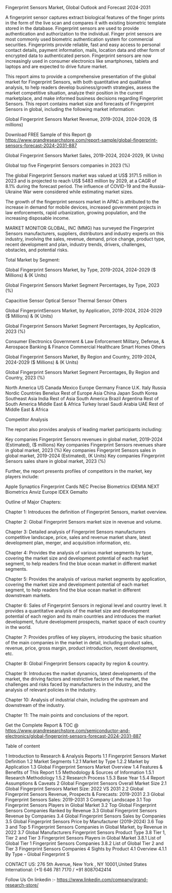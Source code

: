 Fingerprint Sensors Market, Global Outlook and Forecast 2024-2031

A fingerprint sensor captures extract biological features of the finger prints in the form of the live scan and compares it with existing biometric template stored in the database. Fingerprint sensors are used to provide authentication and authorization to the individual. Finger print sensors are most commonly used biometric authentication system for commercial securities. Fingerprints provide reliable, fast and easy access to personal contact details, payment information, mails, location data and other form of encrypted data to authenticated person. Fingerprint sensors are now increasingly used in consumer electronics like smartphones, tablets and laptops and are expected to drive future market.

This report aims to provide a comprehensive presentation of the global market for Fingerprint Sensors, with both quantitative and qualitative analysis, to help readers develop business/growth strategies, assess the market competitive situation, analyze their position in the current marketplace, and make informed business decisions regarding Fingerprint Sensors. This report contains market size and forecasts of Fingerprint Sensors in global, including the following market information:

Global Fingerprint Sensors Market Revenue, 2019-2024, 2024-2029, ($ millions)

Download FREE Sample of this Report @ https://www.grandresearchstore.com/report-sample/global-fingerprint-sensors-forecast-2024-2031-887


Global Fingerprint Sensors Market Sales, 2019-2024, 2024-2029, (K Units)

Global top five Fingerprint Sensors companies in 2023 (%)

The global Fingerprint Sensors market was valued at US$ 3171.5 million in 2023 and is projected to reach US$ 5483 million by 2029, at a CAGR of 8.1% during the forecast period. The influence of COVID-19 and the Russia-Ukraine War were considered while estimating market sizes.

The growth of the fingerprint sensors market in APAC is attributed to the increase in demand for mobile devices, increased government projects in law enforcements, rapid urbanization, growing population, and the increasing disposable income.

MARKET MONITOR GLOBAL, INC (MMG) has surveyed the Fingerprint Sensors manufacturers, suppliers, distributors and industry experts on this industry, involving the sales, revenue, demand, price change, product type, recent development and plan, industry trends, drivers, challenges, obstacles, and potential risks.

Total Market by Segment:

Global Fingerprint Sensors Market, by Type, 2019-2024, 2024-2029 ($ Millions) & (K Units)

Global Fingerprint Sensors Market Segment Percentages, by Type, 2023 (%)



Capacitive Sensor
Optical Sensor
Thermal Sensor
Others


Global FingerprintSensors Market, by Application, 2019-2024, 2024-2029 ($ Millions) & (K Units)

Global Fingerprint Sensors Market Segment Percentages, by Application, 2023 (%)



Consumer Electronics
Government & Law Enforcement
Military, Defense, & Aerospace
Banking & Finance
Commercial
Healthcare
Smart Homes
Others


Global Fingerprint Sensors Market, By Region and Country, 2019-2024, 2024-2029 ($ Millions) & (K Units)

Global Fingerprint Sensors Market Segment Percentages, By Region and Country, 2023 (%)



North America
US
Canada
Mexico
Europe
Germany
France
U.K.
Italy
Russia
Nordic Countries
Benelux
Rest of Europe
Asia
China
Japan
South Korea
Southeast Asia
India
Rest of Asia
South America
Brazil
Argentina
Rest of South America
Middle East & Africa
Turkey
Israel
Saudi Arabia
UAE
Rest of Middle East & Africa


Competitor Analysis

The report also provides analysis of leading market participants including:



Key companies Fingerprint Sensors revenues in global market, 2019-2024 (Estimated), ($ millions)
Key companies Fingerprint Sensors revenues share in global market, 2023 (%)
Key companies Fingerprint Sensors sales in global market, 2019-2024 (Estimated), (K Units)
Key companies Fingerprint Sensors sales share in global market, 2023 (%)


Further, the report presents profiles of competitors in the market, key players include:



Apple
Synaptics
Fingerprint Cards
NEC
Precise Biometrics
IDEMIA
NEXT Biometrics
Anviz Europe
IDEX
Gemalto


Outline of Major Chapters:

Chapter 1: Introduces the definition of Fingerprint Sensors, market overview.

Chapter 2: Global Fingerprint Sensors market size in revenue and volume.

Chapter 3: Detailed analysis of Fingerprint Sensors manufacturers competitive landscape, price, sales and revenue market share, latest development plan, merger, and acquisition information, etc.

Chapter 4: Provides the analysis of various market segments by type, covering the market size and development potential of each market segment, to help readers find the blue ocean market in different market segments.

Chapter 5: Provides the analysis of various market segments by application, covering the market size and development potential of each market segment, to help readers find the blue ocean market in different downstream markets.

Chapter 6: Sales of Fingerprint Sensors in regional level and country level. It provides a quantitative analysis of the market size and development potential of each region and its main countries and introduces the market development, future development prospects, market space of each country in the world.

Chapter 7: Provides profiles of key players, introducing the basic situation of the main companies in the market in detail, including product sales, revenue, price, gross margin, product introduction, recent development, etc.

Chapter 8: Global Fingerprint Sensors capacity by region & country.

Chapter 9: Introduces the market dynamics, latest developments of the market, the driving factors and restrictive factors of the market, the challenges and risks faced by manufacturers in the industry, and the analysis of relevant policies in the industry.

Chapter 10: Analysis of industrial chain, including the upstream and downstream of the industry.

Chapter 11: The main points and conclusions of the report.

Get the Complete Report & TOC @ https://www.grandresearchstore.com/semiconductor-and-electronics/global-fingerprint-sensors-forecast-2024-2031-887

Table of content

1 Introduction to Research & Analysis Reports
1.1 Fingerprint Sensors Market Definition
1.2 Market Segments
1.2.1 Market by Type
1.2.2 Market by Application
1.3 Global Fingerprint Sensors Market Overview
1.4 Features & Benefits of This Report
1.5 Methodology & Sources of Information
1.5.1 Research Methodology
1.5.2 Research Process
1.5.3 Base Year
1.5.4 Report Assumptions & Caveats
2 Global Fingerprint Sensors Overall Market Size
2.1 Global Fingerprint Sensors Market Size: 2022 VS 2031
2.2 Global Fingerprint Sensors Revenue, Prospects & Forecasts: 2019-2031
2.3 Global Fingerprint Sensors Sales: 2019-2031
3 Company Landscape
3.1 Top Fingerprint Sensors Players in Global Market
3.2 Top Global Fingerprint Sensors Companies Ranked by Revenue
3.3 Global Fingerprint Sensors Revenue by Companies
3.4 Global Fingerprint Sensors Sales by Companies
3.5 Global Fingerprint Sensors Price by Manufacturer (2019-2024)
3.6 Top 3 and Top 5 Fingerprint Sensors Companies in Global Market, by Revenue in 2022
3.7 Global Manufacturers Fingerprint Sensors Product Type
3.8 Tier 1, Tier 2 and Tier 3 Fingerprint Sensors Players in Global Market
3.8.1 List of Global Tier 1 Fingerprint Sensors Companies
3.8.2 List of Global Tier 2 and Tier 3 Fingerprint Sensors Companies
4 Sights by Product
4.1 Overview
4.1.1 By Type - Global Fingerprint S

CONTACT US:
276 5th Avenue, New York , NY 10001,United States
International: (+1) 646 781 7170 / +91 8087042414

Follow Us On linkedin :- https://www.linkedin.com/company/grand-research-store/


